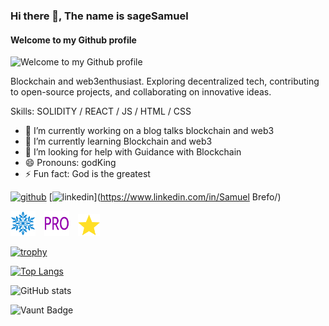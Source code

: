 ### Hi there 👋, The name is sageSamuel
#### Welcome to my Github profile
![Welcome to my Github profile](https://quickbooks.intuit.com/lqip/image/intuitprod/blockchain-payments-faster-secure-us-en?scl=1&fmt=webp-alpha&qlt=60)

Blockchain and web3enthusiast. Exploring decentralized tech, contributing to open-source projects, and collaborating on innovative ideas.


Skills: SOLIDITY / REACT / JS / HTML / CSS

- 🔭 I’m currently working on a blog talks blockchain and web3 
- 🌱 I’m currently learning Blockchain and web3 
- 🤔 I’m looking for help with Guidance with Blockchain 
- 😄 Pronouns: godKing 
- ⚡ Fun fact: God is the greatest 


[<img src='https://cdn.jsdelivr.net/npm/simple-icons@3.0.1/icons/github.svg' alt='github' height='40'>](https://github.com/sageSamuel)  [<img src='https://cdn.jsdelivr.net/npm/simple-icons@3.0.1/icons/linkedin.svg' alt='linkedin' height='40'>](https://www.linkedin.com/in/Samuel Brefo/)  

<a href='https://archiveprogram.github.com/'><img src='https://raw.githubusercontent.com/acervenky/animated-github-badges/master/assets/acbadge.gif' width='40' height='40'></a> <a href='https://github.com/pricing'><img src='https://raw.githubusercontent.com/acervenky/animated-github-badges/master/assets/pro.gif' width='40' height='40'></a> <a href='https://stars.github.com/'><img src='https://raw.githubusercontent.com/acervenky/animated-github-badges/master/assets/starbadge.gif' width='35' height='35'></a> 

[![trophy](https://github-profile-trophy.vercel.app/?username=sageSamuel)](https://github.com/ryo-ma/github-profile-trophy)

[![Top Langs](https://github-readme-stats.vercel.app/api/top-langs/?username=sageSamuel)](https://github.com/anuraghazra/github-readme-stats)

![GitHub stats](https://github-readme-stats.vercel.app/api?username=sageSamuel&show_icons=true)  

![Vaunt Badge](https://api.vaunt.dev/v1/github/entities/sageSamuel/contributions?format=svg&private=false)  

